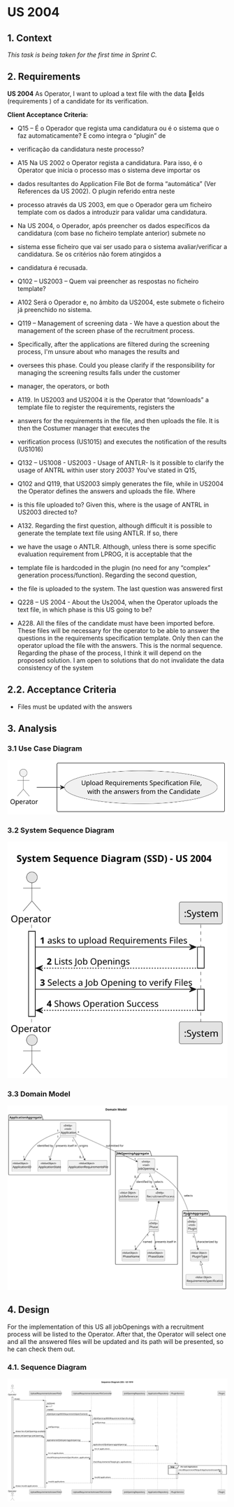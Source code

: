# US 2004

## 1. Context

*This task is being taken for the first time in Sprint C.*

## 2. Requirements

**US 2004** As Operator, I want to upload a text file with the data elds (requirements ) of a
candidate for its verification.

**Client Acceptance Criteria:**

* Q15 – É o Operador que regista uma candidatura ou é o sistema que o faz automaticamente? E como integra o “plugin” de
* verificação da candidatura neste processo?

* A15 Na US 2002 o Operator regista a candidatura. Para isso, é o Operator que inicia o processo mas o sistema deve
  importar os
* dados resultantes do Application File Bot de forma “automática” (Ver References da US 2002). O plugin referido entra
  neste
* processo através da US 2003, em que o Operador gera um ficheiro template com os dados a introduzir para validar uma
  candidatura.
* Na US 2004, o Operador, após preencher os dados específicos da candidatura (com base no ficheiro template anterior)
  submete no
* sistema esse ficheiro que vai ser usado para o sistema avaliar/verificar a candidatura. Se os critérios não forem
  atingidos a
* candidatura é recusada.


* Q102 – US2003 – Quem vai preencher as respostas no ficheiro template?

* A102 Será o Operador e, no âmbito da US2004, este submete o ficheiro já preenchido no sistema.


* Q119 – Management of screening data - We have a question about the management of the screen phase of the recruitment
  process.
* Specifically, after the applications are filtered during the screening process, I'm unsure about who manages the
  results and
* oversees this phase. Could you please clarify if the responsibility for managing the screening results falls under the
  customer
* manager, the operators, or both

* A119. In US2003 and US2004 it is the Operator that “downloads” a template file to register the requirements, registers
  the
* answers for the requirements in the file, and then uploads the file. It is then the Costumer manager that executes the
* verification process (US1015) and executes the notification of the results (US1016)


* Q132 – US1008 - US2003 - Usage of ANTLR- Is it possible to clarify the usage of ANTRL within user story 2003? You've
  stated in Q15,
* Q102 and Q119, that US2003 simply generates the file, while in US2004 the Operator defines the answers and uploads the
  file. Where
* is this file uploaded to? Given this, where is the usage of ANTRL in US2003 directed to?

* A132. Regarding the first question, although difficult it is possible to generate the template text file using ANTLR.
  If so, there
* we have the usage o ANTLR. Although, unless there is some specific evaluation requirement from LPROG, it is acceptable
  that the
* template file is hardcoded in the plugin (no need for any “complex” generation process/function). Regarding the second
  question,
* the file is uploaded to the system. The last question was answered first

* Q228 – US 2004 - About the Us2004, when the Operator uploads the text file, in which phase is this US going to
  be?

* A228. All the files of the candidate must have been imported before. These files will be necessary for the operator to
  be able to answer the questions in the requirements specification template. Only then can the operator upload the file
  with the answers. This is the normal sequence. Regarding the phase of the process, I think it will depend on the
  proposed solution. I am open to solutions that do not invalidate the data consistency of the system

## 2.2. Acceptance Criteria

* Files must be updated with the answers  

## 3. Analysis

### 3.1 Use Case Diagram

![us2004-use-case.svg](analysis/us2004-use-case.svg)

### 3.2 System Sequence Diagram

![SSD](analysis/us2004-UploadAnswersFile-SSD.svg)

### 3.3 Domain Model

![us2004-domain-model.svg](analysis/us2004-domain-model.svg)

## 4. Design

For the implementation of this US all jobOpenings with a recruitment process will be listed to the Operator.
After that, the Operator will select one and all the answered files will be updated and its path will be presented,
so he can check them out.

### 4.1. Sequence Diagram

![SD](design/us2004-UploadAnswersFileSD.svg)

